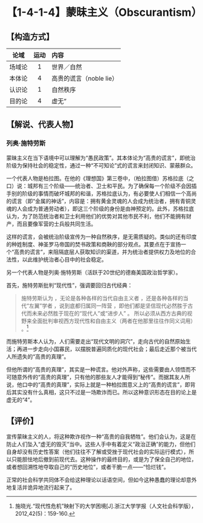 # 【1-4-1-4】蒙昧主义（Obscurantism）
## 【构造方式】
| 论域 | 运动           | 内容 |
|:----:|:----------------:|:-----|
| 场域论   |1 |  世界／自然  |
| 本体论   |4 | 高贵的谎言（noble lie） |
| 认识论   | 1|  自然秩序  |
| 目的论   | 4| 虚无”   |

## 【解说、代表人物】
### 列奥·施特劳斯

蒙昧主义在当下语境中可以理解为“愚民政策”。其本体论为“高贵的谎言”，即统治阶级为保持社会的稳定性，通过一种“不可知论”式的谎言来封闭知识、蒙蔽群众。

一个代表人物是柏拉图。在他的《理想国》第三卷中，（柏拉图借）苏格拉底（之口）说：城邦有三个阶级——统治者、卫士和平民。为了确保每一个阶级不会因插手别的阶级的事情而破坏城邦的和谐，苏格拉底认为，有必要使人们相信一个高尚的谎言（即“金属的神话”，内容是：拥有黄金灵魂的人会成为统治者，拥有青铜灵魂的人会成为普通劳动者），即这三个阶级的身份是由神预定的。此外，苏格拉底认为，为了防范统治者和卫士利用他们的优势对其他市民不利，他们不能拥有财产，而且要像军营的士兵般共同生活。

这样的谎言，会被统治阶级宣传为一种自然秩序，是无需质疑的。类似的还有印度的种姓制度、神圣罗马帝国的焚书政策和商鞅的部分观点。其要点在于宣扬一个“高贵的谎言”，来阻隔底层人获取知识的渠道，并为统治者提供权力及地位的合法性，以此维护统治者心目中的社会稳定。

另一个代表人物是列奥·施特劳斯（活跃于20世纪的德裔美国政治哲学家）。

首先，施特劳斯批判“现代性”，强调要回归古代经典：

> 施特劳斯认为 ，无论是各种各样的当代自由主义者 ，还是各种各样的当代“左翼”学者 ，说到底都归属同一阵营 ，即他们都是坚信现代必然胜于古代而未来必然胜于现在的“现代人”或“进步人” 。 所以必须从西方古典的视野来全面批判审视西方现代性和自由主义（两者在他那里往往作同义词用） 。[^1]

而施特劳斯本人认为，人们需要走出“现代文明的洞穴”，走向古代的自然原始生活；再进一步走向小国寡民，以摆脱普遍同质化的现代社会；最后走近那个被当代人所遗失的“高贵的真理”。

但他所谓的“高贵的真理”，其实是一种谎言。他对外声称，这些需要由人领悟而不可随意外传的“高贵的真理”，只有他的那些友人才能得到“秘传”。而据其友人所说，他口中的“高贵的真理”，实际上就是一种柏拉图意义上的“高贵的谎言”，即背后其实没有什么真相，这只不过是一场欺诈而已。所以这种意识形态在目的论上是虚无的“4”。

## 【评价】
宣传蒙昧主义的人，将这种欺诈视作一种“高贵的自我牺牲”。他们会认为，这是在防止人们坠入“虚无的毁灭”当中。这些人手中有着定义“政治正确”的能力，但他们自身却没有历史性答案（他们往往不了解或受挫于现代社会的实际运行模式），所以只能胆怯地后撤到前现代去。这种操作的最终目的，或是为了保全自己的地位，或者想回溯性地夺取自己的“历史地位”，或者干脆一点——“恰烂钱”。

正常的社会科学共同体不会给这种理论以话语空间，但如今这种愚蠢的理论却意外地复活并诡异地流行起来了。

[^1]: 施晓光.“现代性危机”映射下的大学困境[J].浙江大学学报（人文社会科学版），2012,42(5)：159-160.
